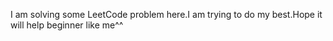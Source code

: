 I am solving some LeetCode problem here.I am trying to do my best.Hope it will help beginner like me^^
